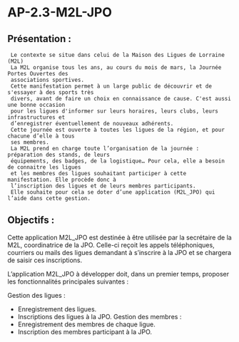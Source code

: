# AP-2.3-M2L-JPO

## Présentation :
 ```
  Le contexte se situe dans celui de la Maison des Ligues de Lorraine (M2L)
  La M2L organise tous les ans, au cours du mois de mars, la Journée Portes Ouvertes des
  associations sportives.
  Cette manifestation permet à un large public de découvrir et de s'essayer à des sports très
  divers, avant de faire un choix en connaissance de cause. C'est aussi une bonne occasion
  pour les ligues d'informer sur leurs horaires, leurs clubs, leurs infrastructures et
  d’enregistrer éventuellement de nouveaux adhérents.
  Cette journée est ouverte à toutes les ligues de la région, et pour chacune d’elle à tous
  ses membres.
  La M2L prend en charge toute l’organisation de la journée : préparation des stands, de leurs
  équipements, des badges, de la logistique… Pour cela, elle a besoin de connaitre les ligues
  et les membres des ligues souhaitant participer à cette manifestation. Elle procède donc à
  l’inscription des ligues et de leurs membres participants.
  Elle souhaite pour cela se doter d’une application (M2L_JPO) qui l’aide dans cette gestion.
```

## Objectifs :

Cette application M2L_JPO est destinée à être utilisée par la secrétaire de la M2L,
coordinatrice de la JPO. Celle-ci reçoit les appels téléphoniques, courriers ou mails des
ligues demandant à s’inscrire à la JPO et se chargera de saisir ces inscriptions.

L’application M2L_JPO à développer doit, dans un premier temps, proposer les fonctionnalités principales suivantes :

Gestion des ligues :
 * Enregistrement des ligues.
 * Inscriptions des ligues à la JPO.
Gestion des membres : 
 * Enregistrement des membres de chaque ligue. 
 * Inscription des membres participant à la JPO.


